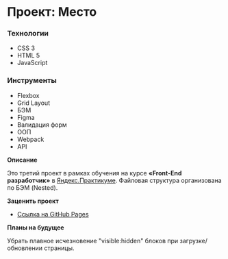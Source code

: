 # Проект: Место

### Технологии
* CSS 3
* HTML 5
* JavaScript

### Инструменты
* Flexbox
* Grid Layout
* БЭМ
* Figma
* Валидация форм
* ООП
* Webpack
* API

**Описание**

Это третий проект в рамках обучения на курсе **«Front-End разработчик»** в [Яндекс.Практикуме](https://practicum.yandex.ru/). Файловая структура организована по БЭМ (Nested).

**Заценить проект**

* [Ссылка на GitHub Pages](https://enquence.github.io/mesto/)

**Планы на будущее**

Убрать плавное исчезновение "visible:hidden" блоков при загрузке/обновлении страницы.